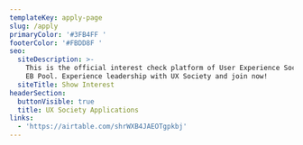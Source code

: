 ```yaml
---
templateKey: apply-page
slug: /apply
primaryColor: '#3FB4FF '
footerColor: '#FBDD8F '
seo:
  siteDescription: >-
    This is the official interest check platform of User Experience Society for
    EB Pool. Experience leadership with UX Society and join now!
  siteTitle: Show Interest
headerSection:
  buttonVisible: true
  title: UX Society Applications
links:
  - 'https://airtable.com/shrWXB4JAEOTgpkbj'
---
```


